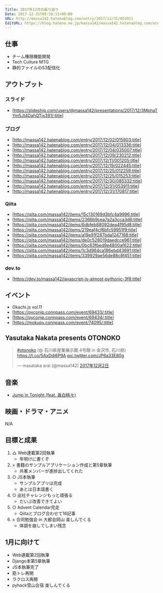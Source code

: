 ```yaml
---
Title: 2017年12月の振り返り
Date: 2017-12-31T05:39:11+09:00
URL: http://massa142.hatenablog.com/entry/2017/12/31/053911
EditURL: https://blog.hatena.ne.jp/massa142/massa142.hatenablog.com/atom/entry/8599973812331594786
---
```


## 仕事
+ チーム権限機能開発
+ Tech Culture MTG
+ 静的ファイルのS3配信化

## アウトプット
### スライド
+ [https://slideship.com/users/@massa142/presentations/2017/12/3MphaTYm5Jt4DahQTjx391/:title]

### ブログ
+ [http://massa142.hatenablog.com/entry/2017/12/02/015903:title]
+ [http://massa142.hatenablog.com/entry/2017/12/04/013336:title]
+ [http://massa142.hatenablog.com/entry/2017/12/04/035007:title]
+ [http://massa142.hatenablog.com/entry/2017/12/09/230212:title]
+ [http://massa142.hatenablog.com/entry/2017/12/11/001205:title]
+ [http://massa142.hatenablog.com/entry/2017/12/19/022445:title]
+ [http://massa142.hatenablog.com/entry/2017/12/25/012259:title]
+ [http://massa142.hatenablog.com/entry/2017/12/25/015253:title]
+ [http://massa142.hatenablog.com/entry/2017/12/30/085332:title]
+ [http://massa142.hatenablog.com/entry/2017/12/31/053911:title]
+ [http://massa142.hatenablog.com/entry/2017/12/31/170817:title]

### Qiita
+ [https://qiita.com/massa142/items/15c130169d3bfc4a9996:title]
+ [https://qiita.com/massa142/items/2366b9cea7a2a3cca3d6:title]
+ [https://qiita.com/massa142/items/6dbfeb88092dea4f95d8:title]
+ [https://qiita.com/massa142/items/219eaf4cf6bfc59951f9:title]
+ [https://qiita.com/massa142/items/a19e91f287bda1247168:title]
+ [https://qiita.com/massa142/items/de0c528019daedcce961:title]
+ [https://qiita.com/massa142/items/0bc63fbed9e4800af622:title]
+ [https://qiita.com/massa142/items/1c3d964ca186ebd43691:title]
+ [https://qiita.com/massa142/items/339929ae56de88c8f451:title]

### dev.to
+ [https://dev.to/massa142/javascript-is-almost-pythonic-3f8:title]

## イベント
+ Okachi.js vol.11
+ [https://pyconjp.connpass.com/event/69433/:title]
+ [https://pyconjp.connpass.com/event/69434/:title]
+ [https://mokupy.connpass.com/event/74095/:title]

## Yasutaka Nakata presents OTONOKO
<blockquote class="twitter-tweet" data-lang="ja"><p lang="ja" dir="ltr"><a href="https://twitter.com/hashtag/otonoko?src=hash&amp;ref_src=twsrc%5Etfw">#otonoko</a> (@ 石川県産業展示館 4号館 in 金沢市, 石川県) <a href="https://t.co/5AxDdi6P9A">https://t.co/5AxDdi6P9A</a> <a href="https://t.co/JP6a33E80g">pic.twitter.com/JP6a33E80g</a></p>&mdash; masataka arai (@massa142) <a href="https://twitter.com/massa142/status/936850619876352000?ref_src=twsrc%5Etfw">2017年12月2日</a></blockquote>
<script async src="https://platform.twitter.com/widgets.js" charset="utf-8"></script>

## 音楽
+ [Jump in Tonight (feat. 眞白桃々)](https://www.youtube.com/watch?v=E61AIq8N0hE)
		
## 映画・ドラマ・アニメ
N/A


## 目標と成果
1. △ Web連載第2回執筆
    + 年明けに書くぞ　
1. × 書籍のサンプルアプリケーション作成と第5章執筆
    + 共著メンバーが進捗出してくれた
1. ○ JS本執筆
    + サンプルアプリは完成
    + あとは日本語書く
1. ○ 出社チャレンジもっと頑張る
    + だいぶ改善できてよい
1. ○ Advent Calendar完走
	+ Qiitaとブログ合わせて16記事
1. × 合同勉強会 in 大都会岡山 楽しんでくる
	+ 体調を崩してしまい残念

## 1月に向けて
+ Web連載第2回執筆
+ Django本第5章執筆
+ JS本執筆完了
+ 筋トレ再開
+ ラクロス再開
+ pyhack雪山合宿 楽しんでくる
